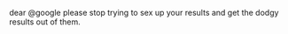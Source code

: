 <!--
id: 1120690272
link: http://kevinisom.info/post/1120690272/dear-google-please-stop-trying-to-sex-up-your
slug: dear-google-please-stop-trying-to-sex-up-your
date: Wed Sep 15 2010 00:20:19 GMT+1200 (NZST)
raw: {"blog_name":"kevinisom","id":1120690272,"post_url":"http://kevinisom.info/post/1120690272/dear-google-please-stop-trying-to-sex-up-your","slug":"dear-google-please-stop-trying-to-sex-up-your","type":"text","date":"2010-09-14 12:20:19 GMT","timestamp":1284466819,"state":"published","format":"html","reblog_key":"IYPV1wDE","tags":[],"short_url":"http://tmblr.co/Zw68Yy12p61W","highlighted":[],"feed_item":"http://twitter.com/kev_nz/statuses/24449533514","from_feed_id":"650289","note_count":0,"title":null,"body":"<p>dear @google please stop trying to sex up your results and get the dodgy results out of them.</p>"}
publish: 2010-09-015
tags: 
title: null
-->


dear @google please stop trying to sex up your results and get the dodgy
results out of them.


